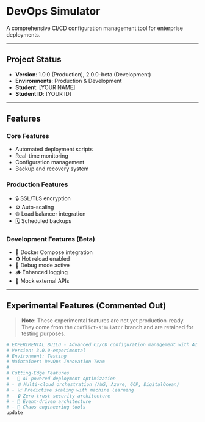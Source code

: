 # DevOps Simulator

A comprehensive CI/CD configuration management tool for enterprise deployments.

---

## Project Status

- **Version**: 1.0.0 (Production), 2.0.0-beta (Development)  
- **Environments**: Production & Development  
- **Student**: [YOUR NAME]  
- **Student ID**: [YOUR ID]

---

## Features

### Core Features
- Automated deployment scripts  
- Real-time monitoring  
- Configuration management  
- Backup and recovery system  

### Production Features
- 🔒 SSL/TLS encryption  
- ⚙️ Auto-scaling  
- 🌐 Load balancer integration  
- 🗓️ Scheduled backups  

### Development Features (Beta)
- 🐳 Docker Compose integration  
- ♻️ Hot reload enabled  
- 🐞 Debug mode active  
- 🪵 Enhanced logging  
- 🧩 Mock external APIs  

---

## Experimental Features (Commented Out)

> **Note:** These experimental features are not yet production-ready.  
> They come from the `conflict-simulator` branch and are retained for testing purposes.

```bash
# EXPERIMENTAL BUILD - Advanced CI/CD configuration management with AI integration
# Version: 3.0.0-experimental
# Environment: Testing
# Maintainer: DevOps Innovation Team
#
# Cutting-Edge Features
# - 🤖 AI-powered deployment optimization
# - 🌐 Multi-cloud orchestration (AWS, Azure, GCP, DigitalOcean)
# - 📈 Predictive scaling with machine learning
# - 🔒 Zero-trust security architecture
# - 🌊 Event-driven architecture
# - 🎯 Chaos engineering tools
update
